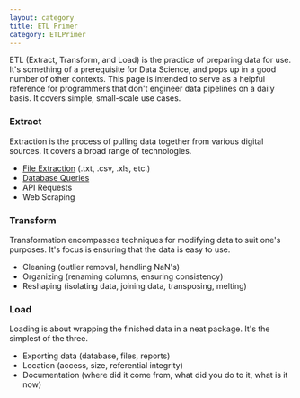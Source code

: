 ```yaml
---
layout: category
title: ETL Primer
category: ETLPrimer
---
```


ETL (Extract, Transform, and Load) is the practice of preparing data for use. It's something of a prerequisite for Data Science, and pops up in a good number of other contexts. This page is intended to serve as a helpful reference for programmers that don't engineer data pipelines on a daily basis.
It covers simple, small-scale use cases.

### Extract

Extraction is the process of pulling data together from various digital sources. It covers a broad range of technologies.

* [File Extraction](../etlprimer/2018/01/08/Filetype_interfaces.html) (.txt, .csv, .xls, etc.)
* [Database Queries](../etlprimer/2018/01/11/Database_queries.html)
* API Requests
* Web Scraping

### Transform

Transformation encompasses techniques for modifying data to suit one's purposes. It's focus is ensuring that the data is easy to use.

* Cleaning (outlier removal, handling NaN's)
* Organizing (renaming columns, ensuring consistency)
* Reshaping (isolating data, joining data, transposing, melting)

### Load

Loading is about wrapping the finished data in a neat package. It's the simplest of the three.

* Exporting data (database, files, reports)
* Location (access, size, referential integrity)
* Documentation (where did it come from, what did you do to it, what is it now)

